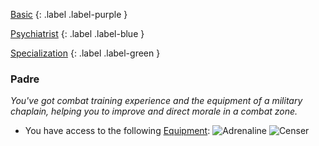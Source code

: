 
[Basic](Game/Basic-List)
{: .label .label-purple }

[Psychiatrist](Game/Psychiatrist)
{: .label .label-blue }

[Specialization](Game/Specialization-List)
{: .label .label-green }
### Padre
*You've got combat training experience and the equipment of a military chaplain, helping you to improve and direct morale in a combat zone.*
* You have access to the following [Equipment](Core/Equipment):
![Adrenaline](Game/Blocks/Adrenaline)
![Censer](Game/Blocks/Censer)